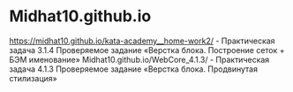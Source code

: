 # Midhat10.github.io
https://midhat10.github.io/kata-academy__home-work2/ - Практическая задача 3.1.4 Проверяемое задание «Верстка блока. Построение сеток + БЭМ именование»
Midhat10.github.io/WebCore_4.1.3/  - Практическая задача 4.1.3 Проверяемое задание «Верстка блока. Продвинутая стилизация»
